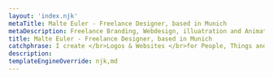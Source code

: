 ```yaml
---
layout: 'index.njk'
metaTitle: Malte Euler - Freelance Designer, based in Munich
metaDescription: Freelance Branding, Webdesign, illuatration and Animation.
title: Malte Euler - Freelance Designer, based in Munich
catchphrase: I create </br>Logos & Websites </br>for People, Things and Ideas
description: 
templateEngineOverride: njk,md
---
```

